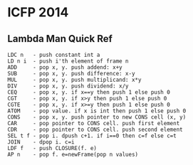 ICFP 2014
=========

Lambda Man Quick Ref
--------------------

    LDC n   - push constant int a
    LD n i  - push i'th element of frame n
    ADD     - pop x, y. push addend: x+y
    SUB     - pop x, y. push difference: x-y
    MUL     - pop x, y. push multiplicand: x*y
    DIV     - pop x, y. push dividend: x/y
    CEQ     - pop x, y. if x==y then push 1 else push 0
    CGT     - pop x, y. if x>y then push 1 else push 0
    CGTE    - pop x, y. if x>=y then push 1 else push 0
    ATOM    - pop value. if x is int then push 1 else push 0
    CONS    - pop x, y. push pointer to new CONS cell (x, y)
    CAR     - pop pointer to CONS cell. push first element
    CDR     - pop pointer to CONS cell. push second element
    SEL t f - pop i. dpush c+1. if i==0 then c=f else c=t
    JOIN    - dpop i. c=i
    LDF f   - push CLOSURE(f. e)
    AP n    - pop f. e=newFrame(pop n values)

